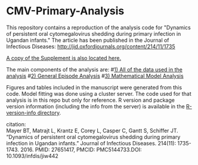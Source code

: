 # CMV-Primary-Analysis

This repository contains a reproduction of the analysis code for "Dynamics of persistent oral cytomegalovirus shedding during primary infection in Ugandan infants." The article has been published in the Journal of Infectious Diseases:
http://jid.oxfordjournals.org/content/214/11/1735

[A copy of the Supplement is also located here.](https://github.com/bryanmayer/CMV-Primary-Infection/blob/master/Supplementary-Materials.pdf)

The main components of the analysis are:
#[1) All of the data used in the analysis](https://github.com/bryanmayer/CMV-Primary-Infection/tree/master/data)
#[2) General Episode Analysis](https://github.com/bryanmayer/CMV-Primary-Infection/tree/master/data-analysis)
#[3) Mathematical Model Analysis](https://github.com/bryanmayer/CMV-Primary-Infection/tree/master/mathematical-models)


Figures and tables included in the manuscript were generated from this code. Model fitting was done using a cluster server. The code used for that analysis is in this repo but only for reference.  R version and package version information (including the info from the server) is available in the [R-version-info directory](https://github.com/bryanmayer/CMV-Primary-Infection/tree/master/R-version-info). 

citation:    
Mayer BT, Matrajt L, Krantz E, Corey L, Casper C, Gantt S, Schiffer JT.  “Dynamics of persistent oral cytomegalovirus shedding during primary infection in Ugandan infants.” Journal of Infectious Diseases. 214(11): 1735-1743. 2016. PMID: 27651417, PMCID: PMC5144733.DOI: 10.1093/infdis/jiw442

